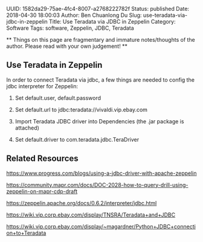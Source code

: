 UUID: 1582da29-75ae-4fc4-8007-a2768222782f
Status: published
Date: 2018-04-30 18:00:03
Author: Ben Chuanlong Du
Slug: use-teradata-via-jdbc-in-zeppelin
Title: Use Teradata via JDBC in Zeppelin
Category: Software
Tags: software, Zeppelin, JDBC, Teradata

**
Things on this page are
fragmentary and immature notes/thoughts of the author.
Please read with your own judgement!
**

## Use Teradata in Zeppelin

In order to connect Teradata via jdbc, a few things are needed to config the jdbc interpreter for Zeppelin:

1. Set default.user, default.password

2. Set default.url to jdbc:teradata://vivaldi.vip.ebay.com

3. Import Teradata JDBC driver into Dependencies (the .jar package is attached)

4. Set default.driver to com.teradata.jdbc.TeraDriver

## Related Resources

https://www.progress.com/blogs/using-a-jdbc-driver-with-apache-zeppelin

https://community.mapr.com/docs/DOC-2028-how-to-query-drill-using-zeppelin-on-mapr-cdp-draft

https://zeppelin.apache.org/docs/0.6.2/interpreter/jdbc.html

https://wiki.vip.corp.ebay.com/display/TNSRA/Teradata+and+JDBC

https://wiki.vip.corp.ebay.com/display/~magardner/Python+JDBC+connection+to+Teradata
